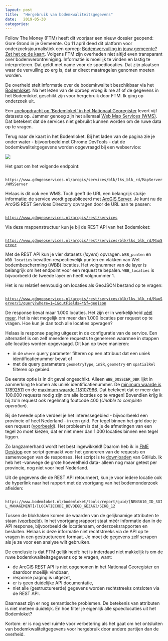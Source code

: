```yaml
---
layout: post
title:  "Hergebruik van bodemkwaliteitsgegevens"
date:   2019-05-30
categories: 
---
```

Follow The Money (FTM) heeft dit voorjaar een nieuw dossier geopend: Gore Grond in je Gemeente. Op 11&nbsp;april deed dit platform voor onderzoeksjournalistiek een oproep: [Bodemvervuiling in jouw gemeente? Zet het op de kaart](https://www.ftm.nl/artikelen/kaart-gore-grond?utm_medium=social&utm_campaign=sharebuttonleden). Volgens FTM zijn overheden niet altijd even transparant over bodemverontreiniging. Informatie is moeilijk te vinden en lastig te interpreteren. Dat geldt met name voor de spoedlocaties. Dat zijn plaatsen waar de vervuiling zo erg is, dat er direct maatregelen genomen moeten worden.

De overheid stelt informatie over de bodemkwaliteit beschikbaar via het [Bodemloket](https://www.bodemloket.nl/kaart). Na het lezen van de oproep vroeg ik me af of de gegevens in het Bodemloket geschikt zijn voor hergebruik door FTM. Ik ging op onderzoek uit.

Een [zoekopdracht op 'Bodemloket' in het Nationaal Georegister](http://www.nationaalgeoregister.nl/geonetwork/srv/dut/catalog.search#/search?facet.q=orgName%2FRijkswaterstaat&isChild='false'&resultType=details&fast=index&_content_type=json&from=1&to=20&sortBy=relevance&any_OR__title=bodemloket) levert vijf datasets op. Jammer genoeg zijn het allemaal [Web Map Services (WMS)](https://nl.wikipedia.org/wiki/Web_Map_Service). Dat betekent dat de services niet gebruikt kunnen worden om de ruwe data op te vragen.

Terug naar de kaart in het Bodemloket. Bij het laden van de pagina zie je onder water - bijvoorbeeld met Chrome DevTools - dat de bodemkwaliteitgegevens worden opgevraagd bij een webservice:

![]({{site.url}}/assets/img/2019-05-30/img01.png) 

Het gaat om het volgende endpoint:

<code>
https://www.gdngeoservices.nl/arcgis/services/blk/lks_blk_rd/MapServer/WMSServer
</code>

Helaas is dit ook een WMS. Toch geeft de URL een belangrijk stukje informatie: de service wordt gepubliceerd met [ArcGIS Server](). Je kunt nu de ArcGIS REST Services Directory opvragen door de URL aan te passen:

<code>
<a href="https://www.gdngeoservices.nl/arcgis/rest/services">https://www.gdngeoservices.nl/arcgis/rest/services</a>
</code>

Via deze mappenstructuur kun je bij de REST API van het Bodemloket:

<code>
<a href="https://www.gdngeoservices.nl/arcgis/rest/services/blk/lks_blk_rd/MapServer">https://www.gdngeoservices.nl/arcgis/rest/services/blk/lks_blk_rd/MapServer</a>
</code>

Met de REST API kun je vier datasets (_layers_) opvragen. `WBB_punten` en `WBB_locaties` bevatten respectievelijk punten en vlakken van Wet bodembescherming (WBB)
locaties. Het volgnummer van de layer is belangrijk om het endpoint voor een request te bepalen. `WBB_locaties` is bijvoorbeeld de tweede layer en heeft volgnummer 1.

Het is nu relatief eenvoudig om locaties als GeoJSON bestand op te vragen:

<code>
<a href="https://www.gdngeoservices.nl/arcgis/rest/services/blk/lks_blk_rd/MapServer/1/query?where=1=1&outFields=*&f=geojson">https://www.gdngeoservices.nl/arcgis/rest/services/blk/lks_blk_rd/MapServer/1/query?where=1=1&outFields=*&f=geojson</a>
</code>

De response bevat maar 1.000 locaties. Het zijn er in werkelijkheid [véél meer](https://www.gdngeoservices.nl/arcgis/rest/services/blk/lks_blk_rd/MapServer/1/query?where=1=1&returnCountOnly=true&f=json). Het is niet mogelijk om meer dan 1.000 locaties per request op te vragen. Hoe kun je dan toch alle locaties opvragen?

Helaas is response paging uitgezet in de configuratie van de service. Een alternatief is om zelf meerdere requests te genereren waarmee in stappen alle locaties worden opgevraagd. Dit kan op twee manieren:
* in de `where` query parameter filteren op een attribuut dat een uniek identificatienummer bevat of
* met de query parameters `geometryType`, `inSR`, `geometry` en `spatialRel` filteren op gebied. 

De eerste optie is in dit geval ongeschikt. Alleen `WBB_DOSSIER_DBK` lijkt in aanmerking te komen als uniek identificatienummer. De [minimum waarde is 17892511](https://www.gdngeoservices.nl/arcgis/rest/services/blk/lks_blk_rd/MapServer/1/query?where=1=1&outFields=WBB_DOSSIER_DBK&orderByFields=WBB_DOSSIER_DBK&returnGeometry=false&f=json) en de [maximum waarde 118107966](https://www.gdngeoservices.nl/arcgis/rest/services/blk/lks_blk_rd/MapServer/1/query?where=1=1&outFields=WBB_DOSSIER_DBK&orderByFields=WBB_DOSSIER_DBK+DESC&returnGeometry=false&f=json). Dat betekent dat er meer dan 100.000 requests nodig zijn om alle locaties op te vragen! Bovendien krijg ik bij zo'n request ook regelmatig foutcode 400 (_Unable to complete operation_).

Bij de tweede optie verdeel je het interessegebied - bijvoorbeeld een provincie of heel Nederland - in een grid. Per tegel binnen het grid doe je een request ([voorbeeld](https://www.gdngeoservices.nl/arcgis/rest/services/blk/lks_blk_rd/MapServer/1/query?where=1=1&outFields=*&f=geojson&geometryType=esriGeometryEnvelope&inSR=28992&geometry=258000,594000,259000,595000&spatialRel=esriSpatialRelIntersects)). Het probleem is dat je de afmetingen van een tegel zo moet kiezen, dat er niet meer dan 1.000 locaties binnen een tegel liggen. 

Zo langzamerhand wordt het best ingewikkeld! Daarom heb ik in [FME Desktop](https://www.safe.com/fme/fme-desktop/) een script gemaakt voor het genereren van de requests en samenvoegen van de responses. Het script is te [downloaden](https://github.com/FrieseWoudloper/FME_workspaces/blob/master/bodemloket) van GitHub. Ik heb het -vanwege de grote hoeveelheid data- alleen nog maar getest per provincie, nog niet voor heel Nederland.

Uit de gegevens die de REST API retourneert, kun je voor iedere locatie ook de hyperlink naar het rapport met de voortgang van het bodemonderzoek afleiden: 

<code>
https://www.bodemloket.nl/bodemloket/tools/report/guid/[NEN3610_ID_SOIL_MANAGEMENT]/[LOCATIECODE_BEVOEGD_GEZAG]/SIKB_12
</code>

Tussen de blokhaken komen de waarden van de gelijknamige attributen te staan ([voorbeeld](https://www.bodemloket.nl/bodemloket/tools/report/guid/3f5be5f4-4874-41ac-b8bb-4007612a6aa6/FR008800079/SIKB_12)). In het voortgangsrapport staat méér informatie dan in de API response, bijvoorbeeld de locatienaam, onderzoeksrapporten en besluiten. Helaas is deze informatie niet rechtstreeks via de API op te vragen in een gestructureerd formaat. Je moet de gegevens zelf scrapen als je ze voor een analyse wilt gebruiken.

De conclusie is dat FTM gelijk heeft: het is inderdaad niet  makkelijk is om de ruwe bodemkwaliteitsgegevens op te vragen, want: 
* de ArcGIS REST API is niet opgenomen in het Nationaal Georegister en daardoor moeilijk vindbaar,
* response paging is uitgezet,
* er is geen duidelijke API documentatie,
* niet alle (gestructureerde) gegevens worden rechtstreeks ontsloten via de REST API.

Daarnaast zijn er nog semantische problemen. De betekenis van attributen is niet meteen duidelijk. En hoe filter je eigenlijk alle spoedlocaties uit het Bodemloket? 

Kortom: er is nog veel ruimte voor verbetering als het gaat om het ontsluiten van bodemkwaliteitgegevens voor hergebruik door andere partijen dan de overheid.










